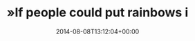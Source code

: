 ---
retweeted: false
source: <a href="http://twitter.com" rel="nofollow">Twitter Web Client</a>
entities:
  hashtags: []
  symbols: []
  user_mentions:
  - name: Calvin and Hobbes
    screen_name: Calvinn_Hobbes
    indices:
    - '56'
    - '71'
    id_str: '1579422614'
    id: '1579422614'
  urls: []
display_text_range:
- '0'
- '71'
favorite_count: '1'
id_str: '497731974199779328'
truncated: false
retweet_count: '1'
id: '497731974199779328'
created_at: Fri Aug 08 13:12:04 +0000 2014
favorited: false
full_text: "»If people could put rainbows in zoos, they'd do it.« – [@Calvinn_Hobbes](https://twitter.com/Calvinn_Hobbes)"
lang: en
tags:
- pesos:twitter
date: '2014-08-08T13:12:04+00:00'
src: https://twitter.com/bascht/status/497731974199779328
original_url: https://twitter.com/bascht/status/497731974199779328
type: twitter_tweet
text: "»If people could put rainbows in zoos, they'd do it.« – [@Calvinn_Hobbes](https://twitter.com/Calvinn_Hobbes)"
title: "»If people could put rainbows i"

---